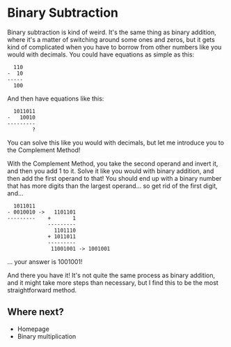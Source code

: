 # Binary Subtraction

Binary subtraction is kind of weird. It's the same thing as binary addition, where it's a matter of switching around some ones and zeros, but it gets kind of complicated when you have to borrow from other numbers like you would with decimals. You could have equations as simple as this:

```
  110
-  10
-----
  100
```

And then have equations like this:

```
  1011011
-   10010
---------
        ?
```

You can solve this like you would with decimals, but let me introduce you to the Complement Method!

With the Complement Method, you take the second operand and invert it, and then you add 1 to it. Solve it like you would with binary addition, and then add the first operand to that! You should end up with a binary number that has more digits than the largest operand... so get rid of the first digit, and...

```
  1011011
- 0010010 ->   1101101
---------    +       1
             ---------
               1101110
             + 1011011
             ---------
              11001001 -> 1001001
```

... your answer is 1001001!

And there you have it! It's not quite the same process as binary addition, and it might take more steps than necessary, but I find this to be the most straightforward method.

## Where next?

- Homepage
- Binary multiplication
